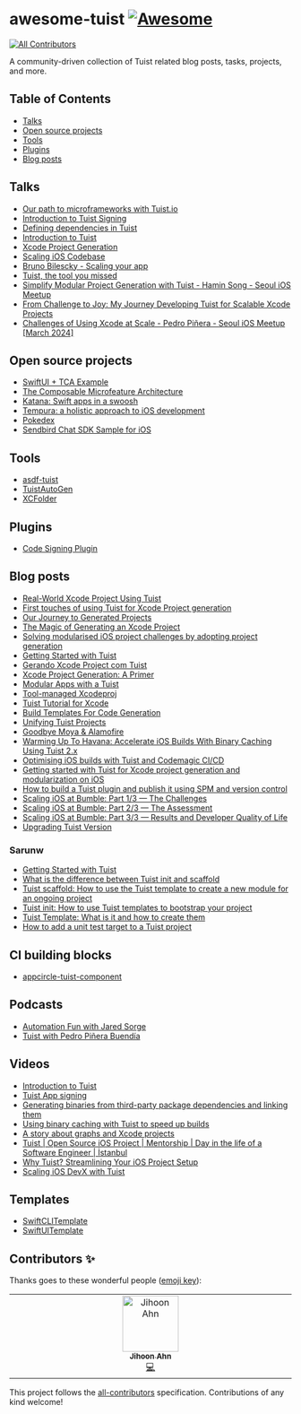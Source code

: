 # awesome-tuist [![Awesome](https://awesome.re/badge.svg)](https://awesome.re)
<!-- ALL-CONTRIBUTORS-BADGE:START - Do not remove or modify this section -->
[![All Contributors](https://img.shields.io/badge/all_contributors-1-orange.svg?style=flat-square)](#contributors-)
<!-- ALL-CONTRIBUTORS-BADGE:END -->

A community-driven collection of Tuist related blog posts, tasks, projects, and more.

## Table of Contents

- [Talks](https://github.com/tuist/awesome-tuist#official)
- [Open source projects](https://github.com/tuist/awesome-tuist#open-source-projects)
- [Tools](https://github.com/tuist/awesome-tuist#tools)
- [Plugins](https://github.com/tuist/awesome-tuist#plugins)
- [Blog posts](https://github.com/tuist/awesome-tuist#blog-posts)

## Talks

- [Our path to microframeworks with Tuist.io](https://www.youtube.com/watch?v=AHf_LkN8RK0)
- [Introduction to Tuist Signing](https://youtu.be/WGKp1EHcpME)
- [Defining dependencies in Tuist](https://www.youtube.com/watch?v=KHDNKdSKnkw&t=294s)
- [Introduction to Tuist](https://www.youtube.com/watch?v=wCVPWJvJGng&t=1s)
- [Xcode Project Generation](https://www.youtube.com/watch?v=Bxt37t_twug&t=216s)
- [Scaling iOS Codebase](https://blog.houzz.com/scaling-ios-codebase/)
- [Bruno Bilescky - Scaling your app](https://nslondon.com/#bruno-bilescky-scaling-your-app)
- [Tuist, the tool you missed](https://youtu.be/GIr_rk-FUFY)
- [Simplify Modular Project Generation with Tuist - Hamin Song - Seoul iOS Meetup](https://www.youtube.com/watch?v=chsMQCDfyDs)
- [From Challenge to Joy: My Journey Developing Tuist for Scalable Xcode Projects](https://www.youtube.com/watch?v=BqKBnFTiWQg)
- [Challenges of Using Xcode at Scale - Pedro Piñera - Seoul iOS Meetup [March 2024]](https://www.youtube.com/watch?v=rh7gDpvXH2I)

## Open source projects

- [SwiftUI + TCA Example](https://github.com/lm2s/Texther)
- [The Composable Microfeature Architecture](https://github.com/TYRONEMICHAEL/tuist-composable-architecture)
- [Katana: Swift apps in a swoosh](https://github.com/BendingSpoons/katana-swift)
- [Tempura: a holistic approach to iOS development](https://github.com/BendingSpoons/tempura-swift)
- [Pokedex](https://github.com/ronanociosoig/tuist-pokedex)
- [Sendbird Chat SDK Sample for iOS](https://github.com/sendbird/sendbird-chat-sample-ios)

## Tools

- [asdf-tuist](https://github.com/cprecioso/asdf-tuist)
- [TuistAutoGen](https://github.com/naldal/TuistAutoGen)
- [XCFolder](https://github.com/ZhgChgLi/XCFolder)

## Plugins

- [Code Signing Plugin](https://github.com/apps4everyone/tuist-plugin-signing)

## Blog posts

- [Real-World Xcode Project Using Tuist](https://getstream.io/blog/real-world-xcode-tuist/)
- [First touches of using Tuist for Xcode Project generation](https://medium.com/swlh/first-touches-of-using-tuist-for-xcode-project-generation-f46c630bc29b)
- [Our Journey to Generated Projects](https://www.ackee.cz/blog/en/tuist-our-journey-to-generated-projects/)
- [The Magic of Generating an Xcode Project](https://developers.soundcloud.com/blog/tuist-project-generation)
- [Solving modularised iOS project challenges by adopting project generation](https://medium.com/@daniell.jankowskii/solving-modularised-ios-project-challenges-by-adopting-project-generation-eda9cd1ee3bd)
- [Getting Started with Tuist](https://sarunw.com/posts/getting-started-with-tuist/)
- [Gerando Xcode Project com Tuist](https://deciomontanhani.com.br/gerando-xcodeproj-com-tuist/)
- [Xcode Project Generation: A Primer](https://jsorge.net/2021/03/15/xcode-project-generation-a-primer)
- [Modular Apps with a Tuist](https://medium.com/@ronan.ociosoig/modular-apps-with-a-tuist-8fdd8d3fd4bb)
- [Tool-managed Xcodeproj](https://www.thoughtworks.com/radar/techniques/tool-managed-xcodeproj)
- [Tuist Tutorial for Xcode](https://www.raywenderlich.com/24508362-tuist-tutorial-for-xcode)
- [Build Templates For Code Generation](https://ronanociosoig.medium.com/build-templates-for-code-generation-with-tuist-497656e3f6a5)
- [Unifying Tuist Projects](https://ronanociosoig.medium.com/unifying-tuist-projects-80abc226d756)
- [Goodbye Moya & Alamofire](https://ronanociosoig.medium.com/goodbye-moya-alamofire-simplify-your-dependancies-cff5dd649e91)
- [Warming Up To Havana: Accelerate iOS Builds With Binary Caching Using Tuist 2.x](https://ronanociosoig.medium.com/warming-up-to-havana-accelerate-ios-builds-with-binary-caching-using-tuist-2-x-bd9ea6631a92)
- [Optimising iOS builds with Tuist and Codemagic CI/CD](https://blog.codemagic.io/ios-app-caching-using-tuist-and-codemagic/)
- [Getting started with Tuist for Xcode project generation and modularization on iOS](https://www.runway.team/blog/getting-started-with-tuist-for-xcode-project-generation-and-modularization-on-ios)
- [How to build a Tuist plugin and publish it using SPM and version control](https://www.runway.team/blog/how-to-build-a-tuist-plugin-and-publish-it-using-spm-and-version-control)
- [Scaling iOS at Bumble: Part 1/3 — The Challenges](https://medium.com/bumble-tech/scaling-ios-at-bumble-76754fa874f7)
- [Scaling iOS at Bumble: Part 2/3 — The Assessment](https://medium.com/bumble-tech/scaling-ios-at-bumble-239e0fa009f2)
- [Scaling iOS at Bumble: Part 3/3 — Results and Developer Quality of Life](https://medium.com/@jonathan.crooke/scaling-ios-at-bumble-6f0602682903)
- [Upgrading Tuist Version](https://toyboy2.medium.com/upgrading-tuist-version-d53a0f37f402)

### Sarunw

- [Getting Started with Tuist](https://sarunw.com/posts/getting-started-with-tuist/)
- [What is the difference between Tuist init and scaffold](https://sarunw.com/posts/what-is-the-difference-between-tuist-init-and-scaffold/)
- [Tuist scaffold: How to use the Tuist template to create a new module for an ongoing project](https://sarunw.com/posts/tuist-scaffold/)
- [Tuist init: How to use Tuist templates to bootstrap your project](https://sarunw.com/posts/tuist-init/)
- [Tuist Template: What is it and how to create them](https://sarunw.com/posts/tuist-template/)
- [How to add a unit test target to a Tuist project](https://sarunw.com/posts/how-to-add-unit-test-target-to-tuist-project/)

## CI building blocks
- [appcircle-tuist-component](https://github.com/appcircleio/appcircle-tuist-component)

## Podcasts

- [Automation Fun with Jared Sorge](https://share.transistor.fm/s/bab83e8a)
- [Tuist with Pedro Piñera Buendía](https://thebakery.dev/08/)

## Videos

- [Introduction to Tuist](https://www.youtube.com/watch?v=wCVPWJvJGng)
- [Tuist App signing ](https://www.youtube.com/watch?v=WGKp1EHcpME)
- [Generating binaries from third-party package dependencies and linking them](https://www.youtube.com/watch?v=D5sVLZanAJU)
- [Using binary caching with Tuist to speed up builds](https://www.youtube.com/watch?v=Qq7E3YlPJog)
- [A story about graphs and Xcode projects](https://www.youtube.com/watch?v=CxLtm1depZs)
- [Tuist | Open Source iOS Project | Mentorship | Day in the life of a Software Engineer | İstanbul](https://www.youtube.com/watch?v=rzTY7La1HWA)
- [Why Tuist? Streamlining Your iOS Project Setup](https://www.youtube.com/watch?v=CnsY_P8Y934)
- [Scaling iOS DevX with Tuist](https://www.youtube.com/watch?v=HybqYfIpIqc)

## Templates

- [SwiftCLITemplate](https://github.com/dfreniche/SwiftCLITemplate)
- [SwiftUITemplate](https://github.com/haifengkao/SwiftUITemplate)

## Contributors ✨

Thanks goes to these wonderful people ([emoji key](https://allcontributors.org/docs/en/emoji-key)):

<!-- ALL-CONTRIBUTORS-LIST:START - Do not remove or modify this section -->
<!-- prettier-ignore-start -->
<!-- markdownlint-disable -->
<table>
  <tbody>
    <tr>
      <td align="center" valign="top" width="14.28%"><a href="http://blog.jihoon.me"><img src="https://avatars.githubusercontent.com/u/68891494?v=4?s=100" width="100px;" alt="Jihoon Ahn"/><br /><sub><b>Jihoon Ahn</b></sub></a><br /><a href="https://github.com/tuist/awesome-tuist/commits?author=jihoonahn" title="Code">💻</a></td>
    </tr>
  </tbody>
</table>

<!-- markdownlint-restore -->
<!-- prettier-ignore-end -->

<!-- ALL-CONTRIBUTORS-LIST:END -->

This project follows the [all-contributors](https://github.com/all-contributors/all-contributors) specification. Contributions of any kind welcome!